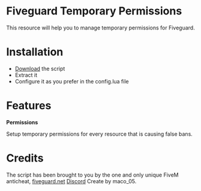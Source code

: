 # Fiveguard Temporary Permissions

This resource will help you to manage temporary permissions for Fiveguard.

# Installation

- [Download](https://github.com/maco05/fiveguard_temporary_permissions/archive/refs/heads/main.zip) the script
- Extract it
- Configure it as you prefer in the config.lua file

# Features

**Permissions**

Setup temporary permissions for every resource that is causing false bans.

# Credits

The script has been brought to you by the one and only unique FiveM anticheat, [fiveguard.net](https://fiveguard.net/) [Discord](https://www.discord.gg/fiveguard]) Create by maco_05.